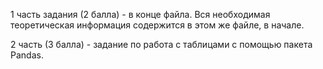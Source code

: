 1 часть задания (2 балла) - в конце файла.  Вся необходимая теоретическая информация содержится в этом же файле, в начале.

2 часть (3 балла) - задание по работа с таблицами с помощью пакета Pandas.
